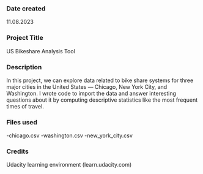 ### Date created
11.08.2023

### Project Title
US Bikeshare Analysis Tool

### Description
In this project, we can explore data related to bike share systems for three major cities in the United States — Chicago, New York City, and Washington.
I wrote code to import the data and answer interesting questions about it by computing descriptive statistics like the most frequent times of travel.

### Files used
-chicago.csv
-washington.csv
-new_york_city.csv

### Credits
Udacity learning environment (learn.udacity.com)
